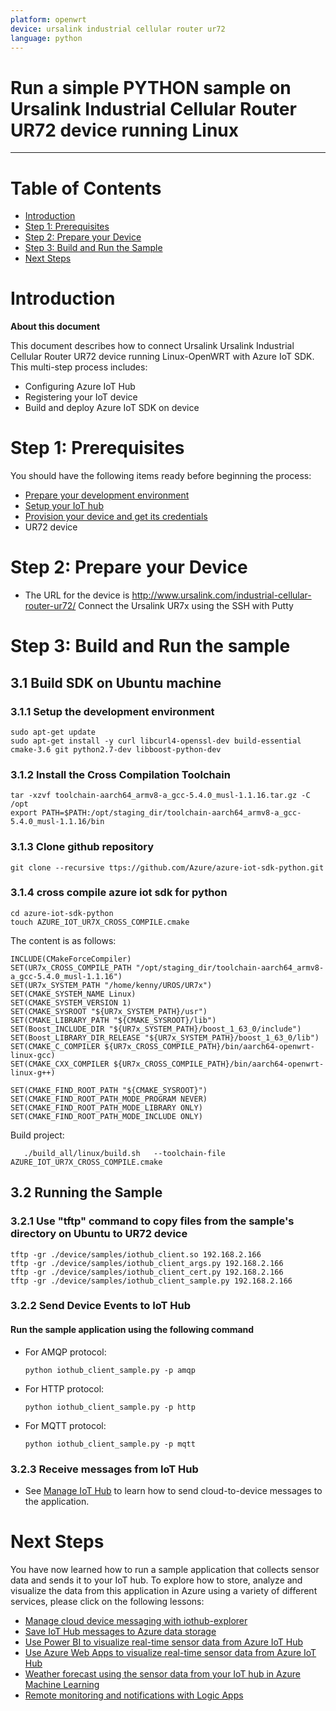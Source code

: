 ```yaml
---
platform: openwrt
device: ursalink industrial cellular router ur72
language: python
---
```


Run a simple PYTHON sample on Ursalink Industrial Cellular Router UR72 device running Linux
===
---

# Table of Contents

-   [Introduction](#Introduction)
-   [Step 1: Prerequisites](#Prerequisites)
-   [Step 2: Prepare your Device](#PrepareDevice)
-   [Step 3: Build and Run the Sample](#Build)
-   [Next Steps](#NextSteps)

<a name="Introduction"></a>
# Introduction

**About this document**

This document describes how to connect Ursalink Ursalink Industrial Cellular Router UR72 device running Linux-OpenWRT with Azure IoT SDK. This multi-step process includes:
-   Configuring Azure IoT Hub
-   Registering your IoT device
-   Build and deploy Azure IoT SDK on device

<a name="Prerequisites"></a>
# Step 1: Prerequisites

You should have the following items ready before beginning the process:

-   [Prepare your development environment][setup-devbox-python]
-   [Setup your IoT hub][lnk-setup-iot-hub]
-   [Provision your device and get its credentials][lnk-manage-iot-hub]
-   UR72 device

<a name="PrepareDevice"></a>
# Step 2: Prepare your Device
-  The URL for the device is http://www.ursalink.com/industrial-cellular-router-ur72/ Connect the Ursalink UR7x using the SSH with Putty

<a name="Build"></a>
# Step 3: Build and Run the sample

<a name="Load"></a>
## 3.1 Build SDK on Ubuntu machine
### 3.1.1 Setup the development environment

    sudo apt-get update
    sudo apt-get install -y curl libcurl4-openssl-dev build-essential cmake-3.6 git python2.7-dev libboost-python-dev
     
### 3.1.2 Install the Cross Compilation Toolchain

    tar -xzvf toolchain-aarch64_armv8-a_gcc-5.4.0_musl-1.1.16.tar.gz -C /opt
    export PATH=$PATH:/opt/staging_dir/toolchain-aarch64_armv8-a_gcc-5.4.0_musl-1.1.16/bin
       
### 3.1.3 Clone github repository

    git clone --recursive ttps://github.com/Azure/azure-iot-sdk-python.git

### 3.1.4 cross compile azure iot sdk for python

    cd azure-iot-sdk-python
    touch AZURE_IOT_UR7X_CROSS_COMPILE.cmake

The content is as follows:

    INCLUDE(CMakeForceCompiler)
    SET(UR7x_CROSS_COMPILE_PATH "/opt/staging_dir/toolchain-aarch64_armv8-a_gcc-5.4.0_musl-1.1.16")
    SET(UR7x_SYSTEM_PATH "/home/kenny/UROS/UR7x")
    SET(CMAKE_SYSTEM_NAME Linux)
    SET(CMAKE_SYSTEM_VERSION 1)
    SET(CMAKE_SYSROOT "${UR7x_SYSTEM_PATH}/usr")
    SET(CMAKE_LIBRARY_PATH "${CMAKE_SYSROOT}/lib")
    SET(Boost_INCLUDE_DIR "${UR7x_SYSTEM_PATH}/boost_1_63_0/include")
    SET(Boost_LIBRARY_DIR_RELEASE "${UR7x_SYSTEM_PATH}/boost_1_63_0/lib")
    SET(CMAKE_C_COMPILER ${UR7x_CROSS_COMPILE_PATH}/bin/aarch64-openwrt-linux-gcc)
    SET(CMAKE_CXX_COMPILER ${UR7x_CROSS_COMPILE_PATH}/bin/aarch64-openwrt-linux-g++)

    SET(CMAKE_FIND_ROOT_PATH "${CMAKE_SYSROOT}")
    SET(CMAKE_FIND_ROOT_PATH_MODE_PROGRAM NEVER)
    SET(CMAKE_FIND_ROOT_PATH_MODE_LIBRARY ONLY)
    SET(CMAKE_FIND_ROOT_PATH_MODE_INCLUDE ONLY)
       
Build project:

       ./build_all/linux/build.sh	--toolchain-file AZURE_IOT_UR7X_CROSS_COMPILE.cmake
       
## 3.2 Running the Sample
### 3.2.1 Use "tftp" command to copy files from the sample's directory on Ubuntu to UR72 device

    tftp -gr ./device/samples/iothub_client.so 192.168.2.166
    tftp -gr ./device/samples/iothub_client_args.py 192.168.2.166
    tftp -gr ./device/samples/iothub_client_cert.py 192.168.2.166
    tftp -gr ./device/samples/iothub_client_sample.py 192.168.2.166

### 3.2.2 Send Device Events to IoT Hub
#### Run the sample application using the following command

-   For AMQP protocol:

        python iothub_client_sample.py -p amqp
        
-   For HTTP protocol:

        python iothub_client_sample.py -p http
        
-   For MQTT protocol:

        python iothub_client_sample.py -p mqtt        
        
### 3.2.3 Receive messages from IoT Hub
-   See [Manage IoT Hub][lnk-manage-iot-hub] to learn how to send cloud-to-device messages to the application.

<a name="NextSteps"></a>
# Next Steps

You have now learned how to run a sample application that collects sensor data and sends it to your IoT hub. To explore how to store, analyze and visualize the data from this application in Azure using a variety of different services, please click on the following lessons:

-   [Manage cloud device messaging with iothub-explorer]
-   [Save IoT Hub messages to Azure data storage]
-   [Use Power BI to visualize real-time sensor data from Azure IoT Hub]
-   [Use Azure Web Apps to visualize real-time sensor data from Azure IoT Hub]
-   [Weather forecast using the sensor data from your IoT hub in Azure Machine Learning]
-   [Remote monitoring and notifications with Logic Apps]   

[Manage cloud device messaging with iothub-explorer]: https://docs.microsoft.com/en-us/azure/iot-hub/iot-hub-explorer-cloud-device-messaging
[Save IoT Hub messages to Azure data storage]: https://docs.microsoft.com/en-us/azure/iot-hub/iot-hub-store-data-in-azure-table-storage
[Use Power BI to visualize real-time sensor data from Azure IoT Hub]: https://docs.microsoft.com/en-us/azure/iot-hub/iot-hub-live-data-visualization-in-power-bi
[Use Azure Web Apps to visualize real-time sensor data from Azure IoT Hub]: https://docs.microsoft.com/en-us/azure/iot-hub/iot-hub-live-data-visualization-in-web-apps
[Weather forecast using the sensor data from your IoT hub in Azure Machine Learning]: https://docs.microsoft.com/en-us/azure/iot-hub/iot-hub-weather-forecast-machine-learning
[Remote monitoring and notifications with Logic Apps]: https://docs.microsoft.com/en-us/azure/iot-hub/iot-hub-monitoring-notifications-with-azure-logic-apps
[setup-devbox-python]: https://github.com/Azure/azure-iot-device-ecosystem/blob/master/get_started/python-devbox-setup.md
[lnk-setup-iot-hub]: ../setup_iothub.md
[lnk-manage-iot-hub]: ../manage_iot_hub.md


